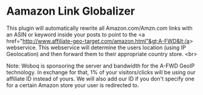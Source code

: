 Aamazon Link Globalizer
======

This plugin will automatically rewrite all Amazon.com/Amzn.com links with an ASIN or keyword inside your posts
to point to the &lt;a href="http://www.affiliate-geo-target.com/amazon.html"&gt;A-FWD&lt;/a&gt; webservice. This webservice
will determine the users location (using IP Geolocation) and then forward them to their appropriate country store. &lt;br&gt;

Note: Woboq is sponsoring the server and bandwidth for the A-FWD GeoIP technology. In exchange for that, 1% of your visitors/clicks 
will be using our affiliate ID instead of yours. We will also add our ID if you don't specify one for a certain 
Amazon store your user is redirected to. 
